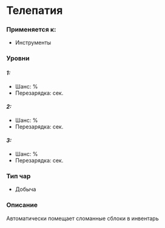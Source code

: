 # Телепатия

### Применяется к:

* Инструменты&#x20;

### Уровни&#x20;

#### _1:_&#x20;

* Шанс: %
* Перезарядка:  сек.

#### _2:_

* Шанс: %
* Перезарядка:  сек.&#x20;

#### _3:_&#x20;

* Шанс: %
* Перезарядка:  сек.

### Тип чар

* Добыча

### Описание

Автоматически помещает сломанные сблоки в инвентарь&#x20;
